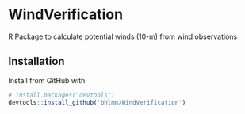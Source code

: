 # WindVerification
R Package to calculate potential winds (10-m) from wind observations

## Installation

Install from GitHub with

```R
# install.packages("devtools")
devtools::install_github('bhlmn/WindVerification')
```
